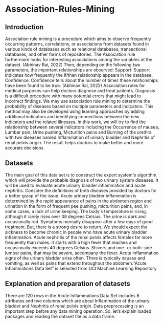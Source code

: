 # Association-Rules-Mining
 
## Introduction
Association rule mining is a procedure which aims to observe frequently occurring patterns, correlations, or associations from datasets found in various kinds of databases such as relational databases, transactional databases, and other forms of repositories. The Association rule furthermore looks for interesting associations among the variables of the dataset. (Abhinav Rai, 2022) Then, depending on the following two parameters, the important relationships are observed:
Support: Support indicates how frequently the if/then relationship appears in the database.
Confidence: Confidence tells about the number of times these relationships have been found to be true. (Abhinav Rai, 2022)
Association rules for medical purposes can help doctors diagnose and treat patients. Diagnosis is a difficult procedure with many potential errors that might lead to incorrect findings. We may use association rule mining to determine the probability of diseases based on multiple parameters and indicators. This method may also be developed using learning approaches by adding additional indicators and identifying connections between the new indicators and the related illnesses. In this work, we will try to find the relationship between several indicators including the Occurrence of nausea, Lumbar pain, Urine pushing, Micturition pains and Burning of the urethra with two diseases named Inflammation of urinary bladder and Nephritis of renal pelvis origin. The result helps doctors to make better and more accurate decisions. 


## Datasets
The main goal of this data set is to construct the expert system's algorithm, which will provide the probable diagnosis of two urinary system diseases. It will be used to evaluate acute urinary bladder inflammation and acute nephritis. Consider the definitions of both diseases provided by doctors for a better grasp of the issue. Acute urinary bladder inflammation is determined by the rapid appearance of pains in the abdomen region and urination in the form of frequent pee pushing, micturition pains, and, in some cases, a lack of urine keeping. The body's temperature is rising, although it rarely rises over 38 degrees Celsius. The urine is dark and occasionally red. Symptoms normally disappear after a few days of good treatment. But, there is a strong desire to return. We should expect the sickness to become chronic in people who have acute urinary bladder inflammation. Acute nephritis of the renal pelvis affects females far more frequently than males. It starts with a high fever that reaches and occasionally exceeds 40 degrees Celsius. Shivers and one- or both-side lumbar pains, that may be severe, accompany the fever. Acute inflammation signs of the urinary bladder arise often. There is typically nausea and vomiting, as well as pains that extend throughout the abdomen.“Acute Inflammations Data Set” is selected from UCI Machine Learning Repository.


## Explanation and preparation of datasets
There are 120 rows in the Acute Inflammations Data Set includes 6 attributes and two columns which are about Inflammation of the urinary bladder and Nephritis of renal pelvis origin. Data preprocessing is an important step before any data mining operation. So, let’s explain loaded packages and reading the dataset file as a data frame.


